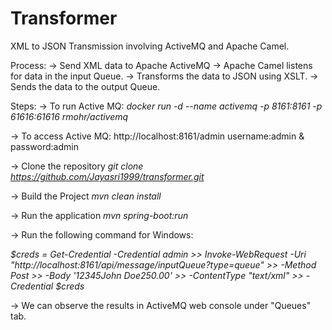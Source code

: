 # Transformer
XML to JSON Transmission involving ActiveMQ and Apache Camel.


Process:
-> Send XML data to Apache ActiveMQ
-> Apache Camel listens for data in the input Queue.
-> Transforms the data to JSON using XSLT.
-> Sends the data to the output Queue.

Steps:
-> To run Active MQ: _docker run -d --name activemq -p 8161:8161 -p 61616:61616 rmohr/activemq_

-> To access Active MQ: http://localhost:8161/admin    username:admin & password:admin

-> Clone the repository _git clone https://github.com/Jayasri1999/transformer.git_

-> Build the Project _mvn clean install_

-> Run the application _mvn spring-boot:run_

-> Run the following command for Windows:


_$creds = Get-Credential -Credential admin >> Invoke-WebRequest -Uri "http://localhost:8161/api/message/inputQueue?type=queue" >> -Method Post >> -Body '<order><id>12345</id><customer>John Doe</customer><amount>250.00</amount></order>' >> -ContentType "text/xml" >> -Credential $creds_

->  We can observe the results in ActiveMQ web console under "Queues" tab.
